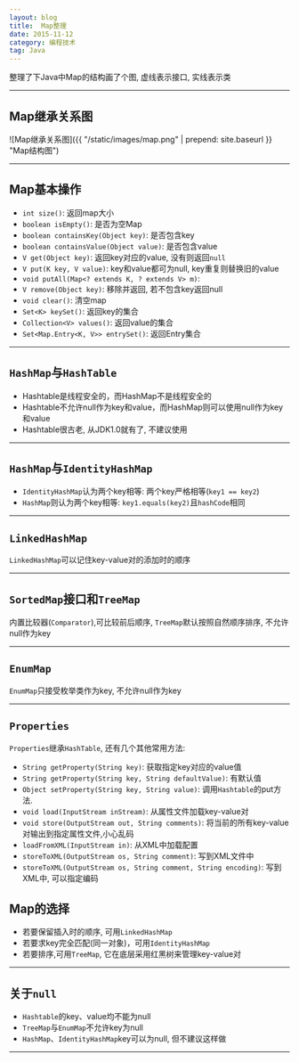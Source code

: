```yaml
---
layout: blog
title:  Map整理
date: 2015-11-12
category: 编程技术
tag: Java
---
```

整理了下Java中Map的结构画了个图, 虚线表示接口, 实线表示类




*****

## Map继承关系图

![Map继承关系图]({{ "/static/images/map.png"  | prepend: site.baseurl }} "Map结构图")

******
## Map基本操作

* `int size()`: 返回map大小
* `boolean isEmpty()`: 是否为空Map
* `boolean containsKey(Object key)`: 是否包含key
* `boolean containsValue(Object value)`: 是否包含value
* `V get(Object key)`: 返回key对应的value, 没有则返回`null`
* `V put(K key, V value)`: key和value都可为null, key重复则替换旧的value
* `void putAll(Map<? extends K, ? extends V> m)`:
* `V remove(Object key)`: 移除并返回, 若不包含key返回null
* `void clear()`: 清空map
* `Set<K> keySet()`: 返回key的集合
* `Collection<V> values()`: 返回value的集合
* `Set<Map.Entry<K, V>> entrySet()`: 返回Entry集合

******
## `HashMap`与`HashTable`
* Hashtable是线程安全的，而HashMap不是线程安全的
* Hashtable不允许null作为key和value，而HashMap则可以使用null作为key和value
* Hashtable很古老, 从JDK1.0就有了, 不建议使用

******
## `HashMap`与`IdentityHashMap`
* `IdentityHashMap`认为两个key相等: 两个key严格相等(`key1 == key2`)
* `HashMap`则认为两个key相等: `key1.equals(key2)`且`hashCode`相同

******
## `LinkedHashMap`
`LinkedHashMap`可以记住key-value对的添加时的顺序

******
## `SortedMap`接口和`TreeMap`
内置比较器(`Comparator`),可比较前后顺序, `TreeMap`默认按照自然顺序排序, 不允许null作为key

******
## `EnumMap`
`EnumMap`只接受枚举类作为key, 不允许null作为key

******
## `Properties`
`Properties`继承`HashTable`, 还有几个其他常用方法:
* `String getProperty(String key)`: 获取指定key对应的value值
* `String getProperty(String key, String defaultValue)`: 有默认值
* `Object setProperty(String key, String value)`: 调用`Hashtable`的put方法.
* `void load(InputStream inStream)`: 从属性文件加载key-value对
* `void store(OutputStream out, String comments)`: 将当前的所有key-value对输出到指定属性文件,小心乱码
* `loadFromXML(InputStream in)`: 从XML中加载配置
* `storeToXML(OutputStream os, String comment)`: 写到XML文件中
* `storeToXML(OutputStream os, String comment, String encoding)`: 写到XML中, 可以指定编码

## Map的选择
* 若要保留插入时的顺序, 可用`LinkedHashMap`
* 若要求key完全匹配(同一对象)，可用`IdentityHashMap`
* 若要排序,可用`TreeMap`, 它在底层采用红黑树来管理key-value对

*****
## 关于`null`
* `Hashtable`的key、value均不能为null
* `TreeMap`与`EnumMap`不允许key为null
* `HashMap`、`IdentityHashMap`key可以为null, 但不建议这样做

*****
